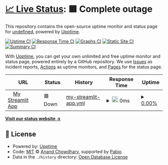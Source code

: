# [📈 Live Status](https://undefined.github.io/undefined): <!--live status--> **🟥 Complete outage**

This repository contains the open-source uptime monitor and status page for [undefined](https://undefined.github.io/undefined), powered by [Upptime](https://github.com/upptime/upptime).

[![Uptime CI](https://github.com/undefined/undefined/workflows/Uptime%20CI/badge.svg)](https://github.com/undefined/undefined/actions?query=workflow%3A%22Uptime+CI%22)
[![Response Time CI](https://github.com/undefined/undefined/workflows/Response%20Time%20CI/badge.svg)](https://github.com/undefined/undefined/actions?query=workflow%3A%22Response+Time+CI%22)
[![Graphs CI](https://github.com/undefined/undefined/workflows/Graphs%20CI/badge.svg)](https://github.com/undefined/undefined/actions?query=workflow%3A%22Graphs+CI%22)
[![Static Site CI](https://github.com/undefined/undefined/workflows/Static%20Site%20CI/badge.svg)](https://github.com/undefined/undefined/actions?query=workflow%3A%22Static+Site+CI%22)
[![Summary CI](https://github.com/undefined/undefined/workflows/Summary%20CI/badge.svg)](https://github.com/undefined/undefined/actions?query=workflow%3A%22Summary+CI%22)

With [Upptime](https://upptime.js.org), you can get your own unlimited and free uptime monitor and status page, powered entirely by a GitHub repository. We use [Issues](https://github.com/undefined/undefined/issues) as incident reports, [Actions](https://github.com/undefined/undefined/actions) as uptime monitors, and [Pages](https://undefined.github.io/undefined) for the status page.

<!--start: status pages-->
<!-- This summary is generated by Upptime (https://github.com/upptime/upptime) -->
<!-- Do not edit this manually, your changes will be overwritten -->
<!-- prettier-ignore -->
| URL | Status | History | Response Time | Uptime |
| --- | ------ | ------- | ------------- | ------ |
| <img alt="" src="https://icons.duckduckgo.com/ip3/disaster-app.streamlit.app.ico" height="13"> [My Streamlit App](https://disaster-app.streamlit.app) | 🟥 Down | [my-streamlit-app.yml](https://github.com/workmeshari1/Disasteruptime/commits/HEAD/history/my-streamlit-app.yml) | <details><summary><img alt="Response time graph" src="./graphs/my-streamlit-app/response-time-week.png" height="20"> 0ms</summary><br><a href="https://undefined.github.io/undefined/history/my-streamlit-app"><img alt="Response time 0" src="https://img.shields.io/endpoint?url=https%3A%2F%2Fraw.githubusercontent.com%2Fworkmeshari1%2FDisasteruptime%2FHEAD%2Fapi%2Fmy-streamlit-app%2Fresponse-time.json"></a><br><a href="https://undefined.github.io/undefined/history/my-streamlit-app"><img alt="24-hour response time 0" src="https://img.shields.io/endpoint?url=https%3A%2F%2Fraw.githubusercontent.com%2Fworkmeshari1%2FDisasteruptime%2FHEAD%2Fapi%2Fmy-streamlit-app%2Fresponse-time-day.json"></a><br><a href="https://undefined.github.io/undefined/history/my-streamlit-app"><img alt="7-day response time 0" src="https://img.shields.io/endpoint?url=https%3A%2F%2Fraw.githubusercontent.com%2Fworkmeshari1%2FDisasteruptime%2FHEAD%2Fapi%2Fmy-streamlit-app%2Fresponse-time-week.json"></a><br><a href="https://undefined.github.io/undefined/history/my-streamlit-app"><img alt="30-day response time 0" src="https://img.shields.io/endpoint?url=https%3A%2F%2Fraw.githubusercontent.com%2Fworkmeshari1%2FDisasteruptime%2FHEAD%2Fapi%2Fmy-streamlit-app%2Fresponse-time-month.json"></a><br><a href="https://undefined.github.io/undefined/history/my-streamlit-app"><img alt="1-year response time 0" src="https://img.shields.io/endpoint?url=https%3A%2F%2Fraw.githubusercontent.com%2Fworkmeshari1%2FDisasteruptime%2FHEAD%2Fapi%2Fmy-streamlit-app%2Fresponse-time-year.json"></a></details> | <details><summary><a href="https://undefined.github.io/undefined/history/my-streamlit-app">0.00%</a></summary><a href="https://undefined.github.io/undefined/history/my-streamlit-app"><img alt="All-time uptime 0.00%" src="https://img.shields.io/endpoint?url=https%3A%2F%2Fraw.githubusercontent.com%2Fworkmeshari1%2FDisasteruptime%2FHEAD%2Fapi%2Fmy-streamlit-app%2Fuptime.json"></a><br><a href="https://undefined.github.io/undefined/history/my-streamlit-app"><img alt="24-hour uptime 0.00%" src="https://img.shields.io/endpoint?url=https%3A%2F%2Fraw.githubusercontent.com%2Fworkmeshari1%2FDisasteruptime%2FHEAD%2Fapi%2Fmy-streamlit-app%2Fuptime-day.json"></a><br><a href="https://undefined.github.io/undefined/history/my-streamlit-app"><img alt="7-day uptime 0.00%" src="https://img.shields.io/endpoint?url=https%3A%2F%2Fraw.githubusercontent.com%2Fworkmeshari1%2FDisasteruptime%2FHEAD%2Fapi%2Fmy-streamlit-app%2Fuptime-week.json"></a><br><a href="https://undefined.github.io/undefined/history/my-streamlit-app"><img alt="30-day uptime 0.00%" src="https://img.shields.io/endpoint?url=https%3A%2F%2Fraw.githubusercontent.com%2Fworkmeshari1%2FDisasteruptime%2FHEAD%2Fapi%2Fmy-streamlit-app%2Fuptime-month.json"></a><br><a href="https://undefined.github.io/undefined/history/my-streamlit-app"><img alt="1-year uptime 0.00%" src="https://img.shields.io/endpoint?url=https%3A%2F%2Fraw.githubusercontent.com%2Fworkmeshari1%2FDisasteruptime%2FHEAD%2Fapi%2Fmy-streamlit-app%2Fuptime-year.json"></a></details>

<!--end: status pages-->

[**Visit our status website →**](https://undefined.github.io/undefined)

## 📄 License

- Powered by: [Upptime](https://github.com/upptime/upptime)
- Code: [MIT](./LICENSE) © [Anand Chowdhary](https://anandchowdhary.com), supported by [Pabio](https://pabio.com)
- Data in the `./history` directory: [Open Database License](https://opendatacommons.org/licenses/odbl/1-0/)
